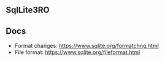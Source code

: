 ## SqlLite3RO

## Docs
* Format changes: https://www.sqlite.org/formatchng.html
* File format: https://www.sqlite.org/fileformat.html

